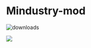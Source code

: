 # Mindustry-mod
![downloads](https://img.shields.io/github/downloads/agzam4/Mindustry-mod/total?color=0090FF&style=for-the-badge)


[![](https://i.ytimg.com/vi/vd-77IpTxlg/hqdefault.jpg?sqp=-oaymwEcCNACELwBSFXyq4qpAw4IARUAAIhCGAFwAcABBg==&rs=AOn4CLB1JC1h1Ftb7tuL-ju17PpLeRlGNA)](https://www.youtube.com/watch?v=vd-77IpTxlg)
